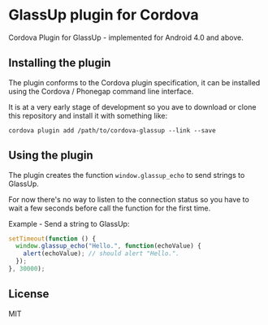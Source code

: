 GlassUp plugin for Cordova
==========================

Cordova Plugin for GlassUp - implemented for Android 4.0 and above.

## Installing the plugin

The plugin conforms to the Cordova plugin specification, it can be installed
using the Cordova / Phonegap command line interface.

It is at a very early stage of development so you ave to download or clone this
repository and install it with something like:

    cordova plugin add /path/to/cordova-glassup --link --save

## Using the plugin

The plugin creates the function `window.glassup_echo` to send strings to GlassUp.

For now there's no way to listen to the connection status so you have to wait a
few seconds before call the function for the first time.

Example - Send a string to GlassUp:
```javascript
setTimeout(function () {
  window.glassup_echo("Hello.", function(echoValue) {
    alert(echoValue); // should alert "Hello.".
  });
}, 30000);
```

## License
MIT
